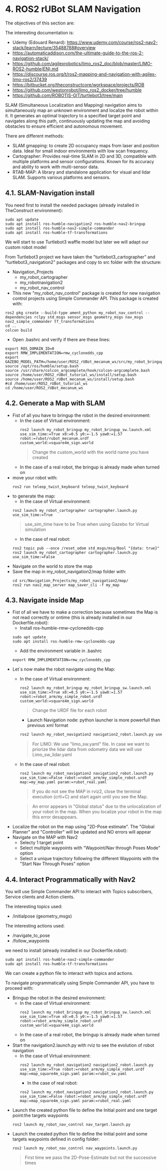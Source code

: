 # **4. ROS2 rUBot SLAM Navigation**

The objectives of this section are:

The interesting documentation is:
- Udemy (Edouard Renard): https://www.udemy.com/course/ros2-nav2-stack/learn/lecture/35488788#overview
- https://automaticaddison.com/the-ultimate-guide-to-the-ros-2-navigation-stack/
- https://github.com/agilexrobotics/limo_ros2_doc/blob/master/LIMO-ROS2-humble(EN).md
- https://discourse.ros.org/t/ros2-mapping-and-navigation-with-agilex-limo-ros2/37439
- https://bitbucket.org/theconstructcore/workspace/projects/ROB
- https://github.com/westonrobot/limo_ros2_docker/tree/humble
- https://github.com/ROBOTIS-GIT/turtlebot3/tree/main

SLAM (Simultaneous Localization and Mapping) navigation aims to simultaneously map an unknown environment and localize the robot within it. It generates an optimal trajectory to a specified target point and navigates along this path, continuously updating the map and avoiding obstacles to ensure efficient and autonomous movement.

There are different methods:
- SLAM gmapping: to create 2D occupancy maps from laser and position data. Ideal for small indoor environments with low scan frequency.
- Cartographer: Provides real-time SLAM in 2D and 3D, compatible with multiple platforms and sensor configurations. Known for its accuracy and ability to work with multi-sensor data.
- RTAB-MAP: A library and standalone application for visual and lidar SLAM. Supports various platforms and sensors.

## **4.1. SLAM-Navigation install**

You need first to install the needed packages (already installed in TheConstruct environment):
```shell
sudo apt update
sudo apt install ros-humble-navigation2 ros-humble-nav2-bringup
sudo apt install ros-humble-nav2-simple-commander
sudo apt install ros-humble-tf-transformations
```
We will start to use Turtlebot3 waffle model but later we will adapt our custom robot model

From Turtlebot3 project we have taken the "turtlebot3_cartographer" and "turtlebot3_navigation2" packages and copy to src folder with the structure:
- Navigation_Projects
    - my_robot_cartographer
    - my_robotnavigation2
    - my_robot_nav_control
- This new "my_robot_nav_control" package is created for new navigation control projects using Simple Commander API. This package is created with:
````shell
ros2 pkg create --build-type ament_python my_robot_nav_control --dependencies rclpy std_msgs sensor_msgs geometry_msgs nav_msgs nav2_simple_commander tf_transformations
cd ..
colcon build
````

- Open .bashrc and verify if there are these lines:
````shell
export ROS_DOMAIN_ID=0
export RMW_IMPLEMENTATION=rmw_cyclonedds_cpp
export GAZEBO_MODEL_PATH=/home/user/ROS2_rUBot_mecanum_ws/src/my_robot_bringup/models:$GAZEBO_MODEL_PATH
source /opt/ros/humble/setup.bash
source /usr/share/colcon_argcomplete/hook/colcon-argcomplete.bash
source /home/user/ROS2_rUBot_tutorial_ws/install/setup.bash
source /home/user/ROS2_rUBot_mecanum_ws/install/setup.bash
#cd /home/user/ROS2_rUBot_tutorial_ws
cd /home/user/ROS2_rUBot_mecanum_ws
````

## **4.2. Generate a Map with SLAM**

- Fist of all you have to bringup the robot in the desired environment:
    - In the case of Virtual environment:
        ````shell
        ros2 launch my_robot_bringup my_robot_bringup_sw.launch.xml use_sim_time:=True x0:=0.5 y0:=-1.5 yaw0:=1.57 robot:=rubot/rubot_mecanum.urdf custom_world:=square4m_sign.world
        ````
        >Change the custom_world with the world name you have created
    - In the case of a real robot, the bringup is already made when turned on
- move your robot with:
    ````shell
    ros2 run teleop_twist_keyboard teleop_twist_keyboard
    ````
- to generate the map:
    - In the case of Virtual environment:
    ````shell
    ros2 launch my_robot_cartographer cartographer.launch.py use_sim_time:=True
    ````
    >use_sim_time have to be True when using Gazebo for Virtual simulation
    - In the case of real robot:
    ````shell
    ros2 topic pub --once /reset_odom std_msgs/msg/Bool "{data: true}"
    ros2 launch my_robot_cartographer cartographer.launch.py use_sim_time:=False
    ````
- Navigate on the world to store the map
- Save the map in my_robot_navigation2/map folder with:
    ````shell
    cd src/Navigation_Projects/my_robot_navigation2/map/
    ros2 run nav2_map_server map_saver_cli -f my_map
    ````

## **4.3. Navigate inside Map**

- Fist of all we have to make a correction because sometimes the Map is not read correctly or ontime (this is already installed in our Dockerfile.robot):
    - Install ros-humble-rmw-cyclonedds-cpp
    ````shell
    sudo apt update
    sudo apt install ros-humble-rmw-cyclonedds-cpp
    ````
    - Add the environment variable in .bashrc
    ````shell
    export RMW_IMPLEMENTATION=rmw_cyclonedds_cpp
    ````
- Let`s now make the robot navigate using the Map:
    - In the case of Virtual environment:
        ````shell
        ros2 launch my_robot_bringup my_robot_bringup_sw.launch.xml use_sim_time:=True x0:=0.5 y0:=-1.5 yaw0:=1.57 robot:=robot_arm/my_simple_robot.urdf custom_world:=square4m_sign.world
        ````
        >Change the URDF file for each robot
        - Launch Navigation node: python launcher is more powerfull than previous xml format
        ````bash
        ros2 launch my_robot_navigation2 navigation2_robot.launch.py use_sim_time:=True robot:=robot_arm/my_simple_robot.urdf map:=map_square4m_sign.yaml param:=rubot_sw.yaml 
        ````
        >For LIMO: We use "limo_sw.yaml" file. In case we want to priorize the lidar data from odometry data we will use Limo_sw_lidar.yaml
    - In the case of real robot:
        ````shell
        ros2 launch my_robot_navigation2 navigation2_robot.launch.py use_sim_time:=False robot:=robot_arm/my_simple_robot.urdf map:=my_map.yaml param:=rubot_real.yaml
        ````
        > If you do not see the MAP in rviz2, close the terminal execution (crtl+C) and start again until you see the Map.

        > An error appears in "Global status" due to the unlocalization of your robot in the map. When you localize your robot in the map this error desappears.
- Localize the robot on the map using "2D-Pose estimate". The "Global Planner" and "Controller" will be updated and NO errors will appear
- Navigate on the MAP with Nav2
    - Selecty 1 target point
    - Select multiple waypoints with "Waypoint/Nav through Poses Mode" option
    - Select a unique trajectory following the different Waypoints with the "Start Nav Through Poses" option

## **4.4. Interact Programmatically with Nav2**

You will use Simple Commander API to interact with Topics subscribers, Service clients and Action clients.

The interesting topics used:
- /initialpose (geometry_msgs)

The interesting actions used:
- /navigate_to_pose
- /follow_waypoints

we need to install (already installed in our Dockerfile.robot):
````shell
sudo apt install ros-humble-nav2-simple-commander
sudo apt install ros-humble-tf-transformations
````
We can create a python file to interact with topics and actions.

To navigate programmatically using Simple Commander API, you have to proceed with:
- Bringup the robot in the desired environment:
    - In the case of Virtual environment:
        ````shell
        ros2 launch my_robot_bringup my_robot_bringup_sw.launch.xml use_sim_time:=True x0:=0.5 y0:=-1.5 yaw0:=1.57 robot:=robot_arm/my_simple_robot.urdf  custom_world:=square4m_sign.world
        ````
    - In the case of a real robot, the bringup is already made when turned on
- Start the navigation2.launch.py with rviz to see the evolution of robot navigation
    - In the case of Virtual environment:
        ````shell
        ros2 launch my_robot_navigation2 navigation2_robot.launch.py use_sim_time:=True robot:=robot_arm/my_simple_robot.urdf map:=map_square4m_sign.yaml param:=rubot_sw.yaml
        ````
        - In the case of real robot:
        ````shell
        ros2 launch my_robot_navigation2 navigation2_robot.launch.py use_sim_time:=False robot:=robot_arm/my_simple_robot.urdf map:=map_square4m_sign.yaml param:=rubot_real.yaml
        ````
- Launch the created python file to define the Initial point and one target point:the targets waypoints
    ````shell
    ros2 launch my_robot_nav_control nav_target.launch.py
    ````
- Launch the created python file to define the Initial point and some targets waypoints defined in config folder:
    ````
    ros2 launch my_robot_nav_control nav_waypoints.launch.py
    ````
    >First time we pass the 2D-Pose-Estimate but not the successive times
